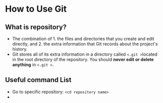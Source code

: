 # **How to Use Git**

## What is repository?
- The combination of  1. the files and directories that you create and edit directly, and 2. the extra information that Git records about the project's history. 
- Git stores all of its extra information in a directory called `<.git >`located in the root directory of the repository. You should **never edit or delete anything** in  `<.git >`.

## Useful command List 
- Go  to specific repository: `<cd repository name>` 
- 

